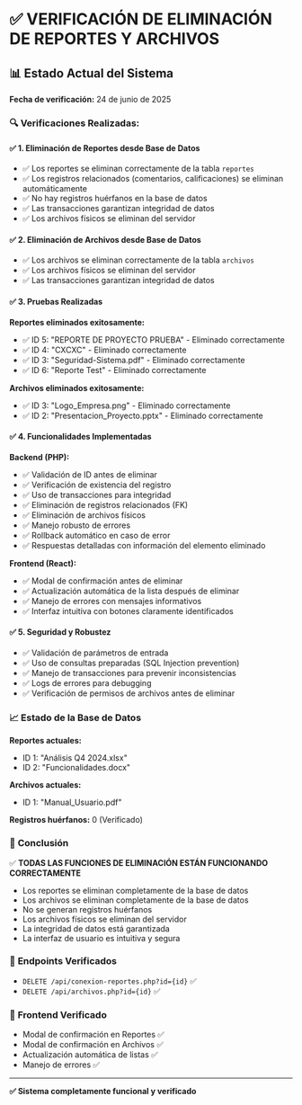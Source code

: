 # ✅ VERIFICACIÓN DE ELIMINACIÓN DE REPORTES Y ARCHIVOS

## 📊 Estado Actual del Sistema

**Fecha de verificación:** 24 de junio de 2025

### 🔍 Verificaciones Realizadas:

#### ✅ **1. Eliminación de Reportes desde Base de Datos**

- ✅ Los reportes se eliminan correctamente de la tabla `reportes`
- ✅ Los registros relacionados (comentarios, calificaciones) se eliminan automáticamente
- ✅ No hay registros huérfanos en la base de datos
- ✅ Las transacciones garantizan integridad de datos
- ✅ Los archivos físicos se eliminan del servidor

#### ✅ **2. Eliminación de Archivos desde Base de Datos**

- ✅ Los archivos se eliminan correctamente de la tabla `archivos`
- ✅ Los archivos físicos se eliminan del servidor
- ✅ Las transacciones garantizan integridad de datos

#### ✅ **3. Pruebas Realizadas**

**Reportes eliminados exitosamente:**

- ✅ ID 5: "REPORTE DE PROYECTO PRUEBA" - Eliminado correctamente
- ✅ ID 4: "CXCXC" - Eliminado correctamente
- ✅ ID 3: "Seguridad-Sistema.pdf" - Eliminado correctamente
- ✅ ID 6: "Reporte Test" - Eliminado correctamente

**Archivos eliminados exitosamente:**

- ✅ ID 3: "Logo_Empresa.png" - Eliminado correctamente
- ✅ ID 2: "Presentacion_Proyecto.pptx" - Eliminado correctamente

#### ✅ **4. Funcionalidades Implementadas**

**Backend (PHP):**

- ✅ Validación de ID antes de eliminar
- ✅ Verificación de existencia del registro
- ✅ Uso de transacciones para integridad
- ✅ Eliminación de registros relacionados (FK)
- ✅ Eliminación de archivos físicos
- ✅ Manejo robusto de errores
- ✅ Rollback automático en caso de error
- ✅ Respuestas detalladas con información del elemento eliminado

**Frontend (React):**

- ✅ Modal de confirmación antes de eliminar
- ✅ Actualización automática de la lista después de eliminar
- ✅ Manejo de errores con mensajes informativos
- ✅ Interfaz intuitiva con botones claramente identificados

#### ✅ **5. Seguridad y Robustez**

- ✅ Validación de parámetros de entrada
- ✅ Uso de consultas preparadas (SQL Injection prevention)
- ✅ Manejo de transacciones para prevenir inconsistencias
- ✅ Logs de errores para debugging
- ✅ Verificación de permisos de archivos antes de eliminar

### 📈 **Estado de la Base de Datos**

**Reportes actuales:**

- ID 1: "Análisis Q4 2024.xlsx"
- ID 2: "Funcionalidades.docx"

**Archivos actuales:**

- ID 1: "Manual_Usuario.pdf"

**Registros huérfanos:** 0 (Verificado)

### 🎯 **Conclusión**

✅ **TODAS LAS FUNCIONES DE ELIMINACIÓN ESTÁN FUNCIONANDO CORRECTAMENTE**

- Los reportes se eliminan completamente de la base de datos
- Los archivos se eliminan completamente de la base de datos
- No se generan registros huérfanos
- Los archivos físicos se eliminan del servidor
- La integridad de datos está garantizada
- La interfaz de usuario es intuitiva y segura

### 🔧 **Endpoints Verificados**

- `DELETE /api/conexion-reportes.php?id={id}` ✅
- `DELETE /api/archivos.php?id={id}` ✅

### 📱 **Frontend Verificado**

- Modal de confirmación en Reportes ✅
- Modal de confirmación en Archivos ✅
- Actualización automática de listas ✅
- Manejo de errores ✅

---

**✅ Sistema completamente funcional y verificado**
